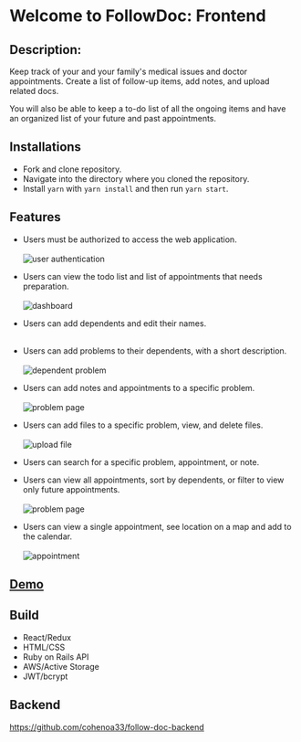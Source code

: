 # Welcome to FollowDoc: Frontend

## Description:

Keep track of your and your family's medical issues and doctor appointments.
Create a list of follow-up items, add notes, and upload related docs.

You will also be able to keep a to-do list of all the ongoing items and have an organized list of your future and past appointments.

## Installations

- Fork and clone repository.
- Navigate into the directory where you cloned the repository.
- Install `yarn` with `yarn install` and then run `yarn start`.

## Features

- Users must be authorized to access the web application.
  <br><br/>
  ![user authentication](https://media.giphy.com/media/NLKuAfdo0O6o1IZYMD/giphy.gif)
- Users can view the todo list and list of appointments that needs preparation.
  <br><br/>
  ![dashboard](https://media.giphy.com/media/X7kqikqMB8gQMxc1Bc/giphy.gif)
- Users can add dependents and edit their names.
  <br><br/>
- Users can add problems to their dependents, with a short description.
  <br><br/>
  ![dependent problem](https://media.giphy.com/media/uUVpeh6dGUVQWtVsoN/giphy.gif)

- Users can add notes and appointments to a specific problem.
  <br><br/>
  ![problem page](https://media.giphy.com/media/K3reJOlaDLKI1XIF1r/giphy.gif)
- Users can add files to a specific problem, view, and delete files.
  <br><br/>
  ![upload file](https://media.giphy.com/media/jgwMyXdaRbzxm58NuY/giphy.gif)

- Users can search for a specific problem, appointment, or note.

- Users can view all appointments, sort by dependents, or filter to view only future appointments.
  <br><br/>
  ![problem page](https://media.giphy.com/media/f52zMqwe8RhP559aJ3/giphy.gif)

- Users can view a single appointment, see location on a map and add to the calendar.
  <br><br/>
  ![appointment](https://media.giphy.com/media/kYWQ48VfiJMK1zRrJE/giphy.gif)
  
## [Demo](http://follow-doc.surge.sh/)

## Build

- React/Redux
- HTML/CSS
- Ruby on Rails API
- AWS/Active Storage
- JWT/bcrypt

## Backend

https://github.com/cohenoa33/follow-doc-backend
